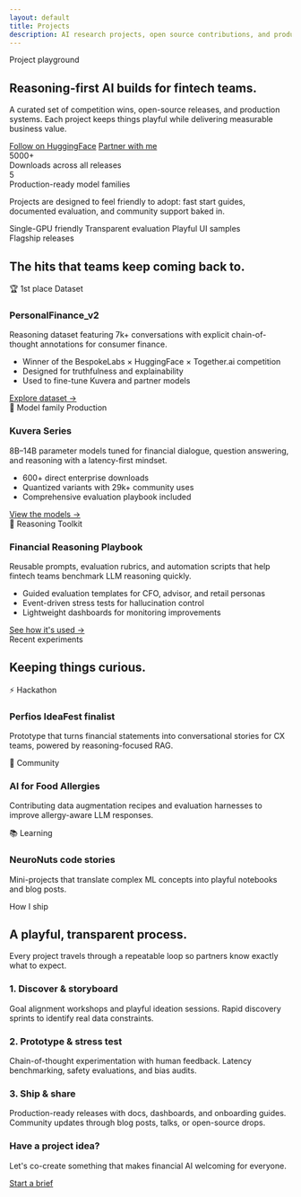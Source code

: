 ```yaml
---
layout: default
title: Projects
description: AI research projects, open source contributions, and production ML systems by Akhil Theerthala
---
```


<section class="hero">
  <div class="container">
    <div class="hero-copy">
      <p class="hero-eyebrow">Project playground</p>
      <h1 class="hero-title">Reasoning-first AI builds for fintech teams.</h1>
      <p class="hero-description">
        A curated set of competition wins, open-source releases, and production systems. Each project keeps things playful while delivering measurable business value.
      </p>
      <div class="hero-actions">
        <a class="button primary" href="https://huggingface.co/akhil-theerthala" target="_blank" rel="noopener">Follow on HuggingFace</a>
        <a class="button ghost" href="{{ "/contact" | relative_url }}">Partner with me</a>
      </div>
    </div>
    <div class="hero-card">
      <div class="hero-card-content">
        <div class="stat-block">
          <div>
            <div class="stat-number">5000+</div>
            <div class="stat-label">Downloads across all releases</div>
          </div>
        </div>
        <div class="stat-block">
          <div>
            <div class="stat-number">5</div>
            <div class="stat-label">Production-ready model families</div>
          </div>
        </div>
        <p class="hero-description">Projects are designed to feel friendly to adopt: fast start guides, documented evaluation, and community support baked in.</p>
        <div class="pill-group">
          <span class="pill">Single-GPU friendly</span>
          <span class="pill">Transparent evaluation</span>
          <span class="pill">Playful UI samples</span>
        </div>
      </div>
    </div>
  </div>
</section>

<section class="section">
  <div class="container">
    <div class="section-header">
      <span class="section-eyebrow">Flagship releases</span>
      <h2 class="section-title">The hits that teams keep coming back to.</h2>
    </div>
    <div class="card-grid">
      <div class="card">
        <div class="card-meta">
          <span class="tag">🏆 1st place</span>
          <span class="tag">Dataset</span>
        </div>
        <h3 class="card-title">PersonalFinance_v2</h3>
        <p>Reasoning dataset featuring 7k+ conversations with explicit chain-of-thought annotations for consumer finance.</p>
        <ul class="list list-check">
          <li>Winner of the BespokeLabs × HuggingFace × Together.ai competition</li>
          <li>Designed for truthfulness and explainability</li>
          <li>Used to fine-tune Kuvera and partner models</li>
        </ul>
        <a href="https://huggingface.co/datasets/akhil-theerthala/PersonalFinance_v2" target="_blank" rel="noopener">Explore dataset →</a>
      </div>
      <div class="card">
        <div class="card-meta">
          <span class="tag">🤖 Model family</span>
          <span class="tag">Production</span>
        </div>
        <h3 class="card-title">Kuvera Series</h3>
        <p>8B–14B parameter models tuned for financial dialogue, question answering, and reasoning with a latency-first mindset.</p>
        <ul class="list list-check">
          <li>600+ direct enterprise downloads</li>
          <li>Quantized variants with 29k+ community uses</li>
          <li>Comprehensive evaluation playbook included</li>
        </ul>
        <a href="https://huggingface.co/akhil-theerthala" target="_blank" rel="noopener">View the models →</a>
      </div>
      <div class="card">
        <div class="card-meta">
          <span class="tag">🧠 Reasoning</span>
          <span class="tag">Toolkit</span>
        </div>
        <h3 class="card-title">Financial Reasoning Playbook</h3>
        <p>Reusable prompts, evaluation rubrics, and automation scripts that help fintech teams benchmark LLM reasoning quickly.</p>
        <ul class="list list-check">
          <li>Guided evaluation templates for CFO, advisor, and retail personas</li>
          <li>Event-driven stress tests for hallucination control</li>
          <li>Lightweight dashboards for monitoring improvements</li>
        </ul>
        <a href="{{ "/research" | relative_url }}">See how it's used →</a>
      </div>
    </div>
  </div>
</section>

<section class="section">
  <div class="container">
    <div class="section-header">
      <span class="section-eyebrow">Recent experiments</span>
      <h2 class="section-title">Keeping things curious.</h2>
    </div>
    <div class="card-grid">
      <div class="card">
        <div class="card-meta">
          <span class="tag">⚡ Hackathon</span>
        </div>
        <h3 class="card-title">Perfios IdeaFest finalist</h3>
        <p>Prototype that turns financial statements into conversational stories for CX teams, powered by reasoning-focused RAG.</p>
      </div>
      <div class="card">
        <div class="card-meta">
          <span class="tag">🤗 Community</span>
        </div>
        <h3 class="card-title">AI for Food Allergies</h3>
        <p>Contributing data augmentation recipes and evaluation harnesses to improve allergy-aware LLM responses.</p>
      </div>
      <div class="card">
        <div class="card-meta">
          <span class="tag">📚 Learning</span>
        </div>
        <h3 class="card-title">NeuroNuts code stories</h3>
        <p>Mini-projects that translate complex ML concepts into playful notebooks and blog posts.</p>
      </div>
    </div>
  </div>
</section>

<section class="section">
  <div class="container">
    <div class="section-header">
      <span class="section-eyebrow">How I ship</span>
      <h2 class="section-title">A playful, transparent process.</h2>
      <p class="section-description">Every project travels through a repeatable loop so partners know exactly what to expect.</p>
    </div>
    <div class="journey">
      <div class="journey-year">
        <h3>1. Discover & storyboard</h3>
        <div class="journey-events">
          <span>Goal alignment workshops and playful ideation sessions.</span>
          <span>Rapid discovery sprints to identify real data constraints.</span>
        </div>
      </div>
      <div class="journey-year">
        <h3>2. Prototype & stress test</h3>
        <div class="journey-events">
          <span>Chain-of-thought experimentation with human feedback.</span>
          <span>Latency benchmarking, safety evaluations, and bias audits.</span>
        </div>
      </div>
      <div class="journey-year">
        <h3>3. Ship & share</h3>
        <div class="journey-events">
          <span>Production-ready releases with docs, dashboards, and onboarding guides.</span>
          <span>Community updates through blog posts, talks, or open-source drops.</span>
        </div>
      </div>
    </div>
    <div class="cta">
      <div class="cta-text">
        <h3>Have a project idea?</h3>
        <p>Let's co-create something that makes financial AI welcoming for everyone.</p>
      </div>
      <a class="button primary" href="{{ "/contact" | relative_url }}">Start a brief</a>
    </div>
  </div>
</section>
